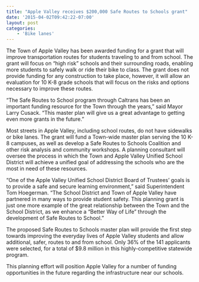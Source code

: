 ```yaml
---
title: "Apple Valley receives $200,000 Safe Routes to Schools grant"
date: '2015-04-02T09:42:22-07:00'
layout: post
categories:
    - 'Bike lanes'
---
```


The Town of Apple Valley has been awarded funding for a grant that will improve transportation routes for students traveling to and from school. The grant will focus on “high risk” schools and their surrounding roads, enabling more students to safely walk or ride their bike to class. The grant does not provide funding for any construction to take place, however, it will allow an evaluation for 10 K-8 grade schools that will focus on the risks and options necessary to improve these routes.

“The Safe Routes to School program through Caltrans has been an important funding resource for the Town through the years,” said Mayor Larry Cusack. “This master plan will give us a great advantage to getting even more grants in the future.”

Most streets in Apple Valley, including school routes, do not have sidewalks or bike lanes. The grant will fund a Town-wide master plan serving the 10 K-8 campuses, as well as develop a Safe Routes to Schools Coalition and other risk analysis and community workshops. A planning consultant will oversee the process in which the Town and Apple Valley Unified School District will achieve a unified goal of addressing the schools who are the most in need of these resources.

“One of the Apple Valley Unified School District Board of Trustees’ goals is to provide a safe and secure learning environment,” said Superintendent Tom Hoegerman. “The School District and Town of Apple Valley have partnered in many ways to provide student safety. This planning grant is just one more example of the great relationship between the Town and the School District, as we enhance a “Better Way of Life” through the development of Safe Routes to School.”

The proposed Safe Routes to Schools master plan will provide the first step towards improving the everyday lives of Apple Valley students and allow additional, safer, routes to and from school. Only 36% of the 141 applicants were selected, for a total of $9.8 million in this highly-competitive statewide program.

This planning effort will position Apple Valley for a number of funding opportunities in the future regarding the infrastructure near our schools.
